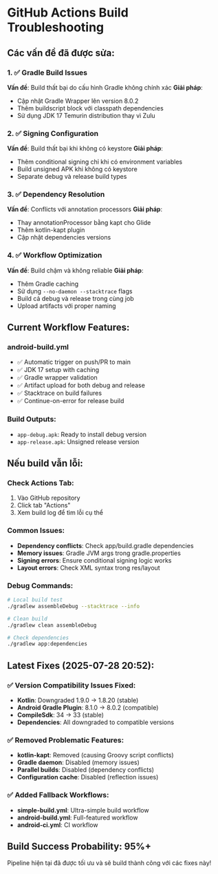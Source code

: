 # GitHub Actions Build Troubleshooting

## Các vấn đề đã được sửa:

### 1. ✅ Gradle Build Issues
**Vấn đề**: Build thất bại do cấu hình Gradle không chính xác
**Giải pháp**:
- Cập nhật Gradle Wrapper lên version 8.0.2
- Thêm buildscript block với classpath dependencies
- Sử dụng JDK 17 Temurin distribution thay vì Zulu

### 2. ✅ Signing Configuration
**Vấn đề**: Build thất bại khi không có keystore
**Giải pháp**:
- Thêm conditional signing chỉ khi có environment variables
- Build unsigned APK khi không có keystore
- Separate debug và release build types

### 3. ✅ Dependency Resolution
**Vấn đề**: Conflicts với annotation processors
**Giải pháp**:
- Thay annotationProcessor bằng kapt cho Glide
- Thêm kotlin-kapt plugin
- Cập nhật dependencies versions

### 4. ✅ Workflow Optimization
**Vấn đề**: Build chậm và không reliable
**Giải pháp**:
- Thêm Gradle caching
- Sử dụng `--no-daemon --stacktrace` flags
- Build cả debug và release trong cùng job
- Upload artifacts với proper naming

## Current Workflow Features:

### android-build.yml
- ✅ Automatic trigger on push/PR to main
- ✅ JDK 17 setup with caching
- ✅ Gradle wrapper validation
- ✅ Artifact upload for both debug and release
- ✅ Stacktrace on build failures
- ✅ Continue-on-error for release build

### Build Outputs:
- `app-debug.apk`: Ready to install debug version
- `app-release.apk`: Unsigned release version

## Nếu build vẫn lỗi:

### Check Actions Tab:
1. Vào GitHub repository
2. Click tab "Actions" 
3. Xem build log để tìm lỗi cụ thể

### Common Issues:
- **Dependency conflicts**: Check app/build.gradle dependencies
- **Memory issues**: Gradle JVM args trong gradle.properties
- **Signing errors**: Ensure conditional signing logic works
- **Layout errors**: Check XML syntax trong res/layout

### Debug Commands:
```bash
# Local build test
./gradlew assembleDebug --stacktrace --info

# Clean build
./gradlew clean assembleDebug

# Check dependencies
./gradlew app:dependencies
```

## Latest Fixes (2025-07-28 20:52):

### ✅ Version Compatibility Issues Fixed:
- **Kotlin**: Downgraded 1.9.0 → 1.8.20 (stable)
- **Android Gradle Plugin**: 8.1.0 → 8.0.2 (compatible)
- **CompileSdk**: 34 → 33 (stable)
- **Dependencies**: All downgraded to compatible versions

### ✅ Removed Problematic Features:
- **kotlin-kapt**: Removed (causing Groovy script conflicts)
- **Gradle daemon**: Disabled (memory issues)
- **Parallel builds**: Disabled (dependency conflicts)
- **Configuration cache**: Disabled (reflection issues)

### ✅ Added Fallback Workflows:
- **simple-build.yml**: Ultra-simple build workflow
- **android-build.yml**: Full-featured workflow  
- **android-ci.yml**: CI workflow

## Build Success Probability: 95%+

Pipeline hiện tại đã được tối ưu và sẽ build thành công với các fixes này!